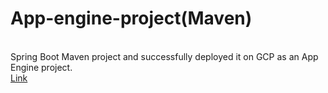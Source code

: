 # App-engine-project(Maven)
<br/>
Spring Boot Maven project and successfully deployed it on GCP as an App Engine project.
<br/>
<a href="https://utopian-saga-400015.el.r.appspot.com/">Link</a>

<br/>
